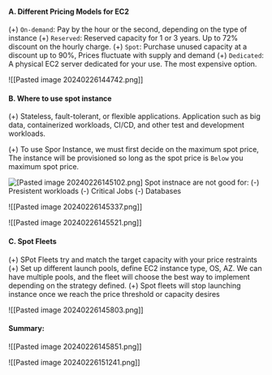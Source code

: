 #### A. Different Pricing Models for EC2
(+) `On-demand`: Pay by the hour or the second, depending on the type of instance
(+) `Reserved`: Reserved capacity for 1 or 3 years. Up to 72% discount on the hourly charge.
(+) `Spot`: Purchase unused capacity at a discount up to 90%, Prices fluctuate with supply and demand
(+) `Dedicated`: A physical EC2 server dedicated for your use. The most expensive option.

![[Pasted image 20240226144742.png]]

#### B. Where to use spot instance
(+) Stateless, fault-tolerant, or flexible applications. Application such as big data, containerized workloads, CI/CD, and other test and development workloads.

(+) To use Spor Instance, we must first decide on the maximum spot price, The instance will be provisioned so long as the spot price is `Below` you maximum spot price.

![[Pasted image 20240226145102.png]](+) Spot instnace are not good for:
	(-) Presistent workloads
	(-) Critical Jobs
	(-) Databases

![[Pasted image 20240226145337.png]]

![[Pasted image 20240226145521.png]]


#### C. Spot Fleets
(+) SPot Fleets try and match the target capacity with your price restraints
(+) Set up different launch pools, define EC2 instance type, OS, AZ. We can have multiple pools, and the fleet will choose the best way to implement depending on the strategy defined.
(+) Spot fleets will stop launching instance once we reach the price threshold or capacity desires

![[Pasted image 20240226145803.png]]

#### Summary:
![[Pasted image 20240226145851.png]]

 
![[Pasted image 20240226151241.png]]